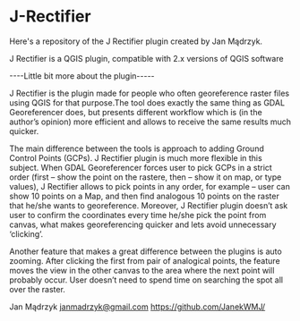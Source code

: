 # J-Rectifier


Here's a repository of the J Rectifier plugin created by Jan Mądrzyk.

J Rectifier is a QGIS plugin, compatible with 2.x versions of QGIS software

----Little bit more about the plugin-----


J Rectifier is the plugin made for people who often georeference raster files using QGIS for that purpose.The tool does exactly the same thing as GDAL Georeferencer does, but presents different workflow which is (in the author’s opinion) more efficient and allows to receive the same results much quicker.

The main difference between the tools is approach to adding Ground Control Points (GCPs). J Rectifier plugin is much more flexible in this subject. When GDAL Georeferencer forces user to pick GCPs in a strict order (first – show the point on the rastere, then – show it on map, or type values), J Rectifier allows to pick points in any order, for example – user can show 10 points on a Map, and then find analogous 10 points on the raster that he/she wants to georeference. Moreover, J Rectifier plugin doesn’t ask user to confirm the coordinates every time he/she pick the point from canvas, what makes georeferencing quicker and lets avoid unnecessary ‘clicking’.

Another feature that makes a great difference between the plugins is auto zooming. After clicking the first from pair of analogical points, the feature moves the view in the other canvas to the area where the next point will probably occur. User doesn’t need to spend time on searching the spot all over the raster.

Jan Mądrzyk
janmadrzyk@gmail.com
https://github.com/JanekWMJ/
